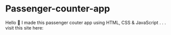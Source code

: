 # Passenger-counter-app
Hello 👋 I made this passenger couter app using HTML, CSS & JavaScript
.
.
.
visit this site here: 